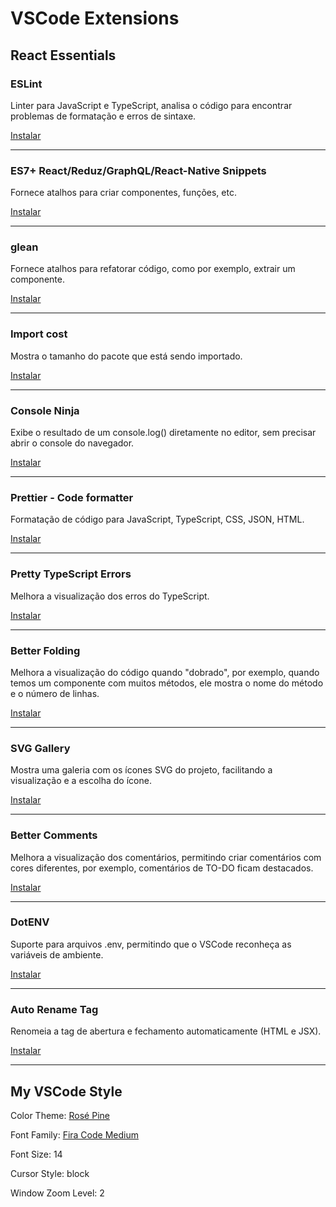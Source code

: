 # VSCode Extensions

## React Essentials

### ESLint

  Linter para JavaScript e TypeScript, analisa o código para encontrar problemas de formatação e erros de sintaxe.

  [Instalar](https://marketplace.visualstudio.com/items?itemName=dbaeumer.vscode-eslint)

---

### ES7+ React/Reduz/GraphQL/React-Native Snippets

  Fornece atalhos para criar componentes, funções, etc.

  [Instalar](https://marketplace.visualstudio.com/items?itemName=dsznajder.es7-react-js-snippets)

---

### glean

  Fornece atalhos para refatorar código, como por exemplo, extrair um componente.

  [Instalar](https://marketplace.visualstudio.com/items?itemName=wix.glean)

---

### Import cost

  Mostra o tamanho do pacote que está sendo importado.

  [Instalar](https://marketplace.visualstudio.com/items?itemName=wix.vscode-import-cost)

---

### Console Ninja

  Exibe o resultado de um console.log() diretamente no editor, sem precisar abrir o console do navegador.

  [Instalar](https://marketplace.visualstudio.com/items?itemName=WallabyJs.console-ninja)

---

### Prettier - Code formatter

  Formatação de código para JavaScript, TypeScript, CSS, JSON, HTML.

  [Instalar](https://marketplace.visualstudio.com/items?itemName=esbenp.prettier-vscode)

---

### Pretty TypeScript Errors

  Melhora a visualização dos erros do TypeScript.

  [Instalar](https://marketplace.visualstudio.com/items?itemName=yoavbls.pretty-ts-errors)

---

### Better Folding

  Melhora a visualização do código quando "dobrado", por exemplo, quando temos um componente com muitos métodos, ele mostra o nome do método e o número de linhas.

  [Instalar](https://marketplace.visualstudio.com/items?itemName=MohammadBaqer.better-folding)

---

### SVG Gallery

  Mostra uma galeria com os ícones SVG do projeto, facilitando a visualização e a escolha do ícone.

  [Instalar](https://marketplace.visualstudio.com/items?itemName=developer2006.svg-gallery)

---

### Better Comments

  Melhora a visualização dos comentários, permitindo criar comentários com cores diferentes, por exemplo, comentários de TO-DO ficam destacados.

  [Instalar](https://marketplace.visualstudio.com/items?itemName=aaron-bond.better-comments)

---

### DotENV

  Suporte para arquivos .env, permitindo que o VSCode reconheça as variáveis de ambiente.

  [Instalar](https://marketplace.visualstudio.com/items?itemName=mikestead.dotenv)

---

### Auto Rename Tag

  Renomeia a tag de abertura e fechamento automaticamente (HTML e JSX).

  [Instalar](https://marketplace.visualstudio.com/items?itemName=formulahendry.auto-rename-tag)

---

## My VSCode Style

  Color Theme: [Rosé Pine](https://marketplace.visualstudio.com/items?itemName=mvllow.rose-pine)
  
  Font Family: [Fira Code Medium](https://github.com/ryanoasis/nerd-fonts/releases/download/v3.0.2/FiraCode.zip)

  Font Size: 14

  Cursor Style: block

  Window Zoom Level: 2

